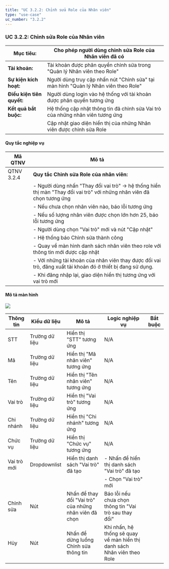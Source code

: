 ```yaml
---
title: "UC 3.2.2: Chỉnh sửa Role của Nhân viên"
type: "use-case"
uc_number: "3.2.2"
---
```


### UC 3.2.2: Chỉnh sửa Role của Nhân viên

| **Mục tiêu:** | Cho phép người dùng chỉnh sửa Role của Nhân viên đã có |
| --- | --- |
| **Tài khoản:** | Tài khoản được phân quyền chỉnh sửa trong "Quản lý Nhân viên theo Role" |
| **Sự kiện kích hoạt:** | Người dùng truy cập nhấn nút "Chỉnh sửa" tại màn hình "Quản lý Nhân viên theo Role" |
| **Điều kiện tiên quyết:** | Người dùng login vào hệ thống với tài khoản được phân quyền tương ứng |
| **Kết quả bắt buộc:** | Hệ thống cập nhật thông tin đã chỉnh sửa Vai trò của những nhân viên tương ứng |
|  | Cập nhật giao diện hiển thị của những Nhân viên được chỉnh sửa Role |

#### Quy tắc nghiệp vụ

| **Mã QTNV** | **Mô tả** |
| --- | --- |
| QTNV 3.2.4 | **Quy tắc Chỉnh sửa Role của nhân viên:** |
|  | - Người dùng nhấn "Thay đổi vai trò" -\> hệ thống hiển thị màn "Thay đổi vai trò" với những nhân viên đã chọn tương ứng |
|  | - Nếu chưa chọn nhân viên nào, báo lỗi tương ứng |
|  | - Nếu số lượng nhân viên được chọn lớn hơn 25, báo lỗi tương ứng |
|  | - Người dùng chọn "Vai trò" mới và nút "Cập nhật" |
|  | - Hệ thống báo Chỉnh sửa thành công |
|  | - Quay về màn hình danh sách nhân viên theo role với thông tin mới được cập nhật |
|  | - Với những tài khoản của nhân viên thay được đổi vai trò, đăng xuất tài khoản đó ở thiết bị đang sử dụng. |
|  | - Khi đăng nhập lại, giao diện hiển thị tương ứng với vai trò mới |

#### Mô tả màn hình

![](media/image26.png)

| **Thông tin** | **Kiểu dữ liệu** | **Mô tả** | **Logic nghiệp vụ** | **Bắt buộc** |
| --- | --- | --- | --- | --- |
| STT | Trường dữ liệu | Hiển thị "STT" tương ứng | N/A |  |
| Mã | Trường dữ liệu | Hiển thị "Mã nhân viên" tương ứng | N/A |  |
| Tên | Trường dữ liệu | Hiển thị "Tên nhân viên" tương ứng | N/A |  |
| Vai trò | Trường dữ liệu | Hiển thị "Vai trò" tương ứng | N/A |  |
| Chi nhánh | Trường dữ liệu | Hiển thị "Chi nhánh" tương ứng | N/A |  |
| Chức vụ | Trường dữ liệu | Hiển thị "Chức vụ" tương ứng | N/A |  |
| Vai trò mới | Dropdownlist | Hiển thị danh sách "Vai trò" đã tạo | \- Nhấn để hiển thị danh sách "Vai trò" đã tạo |  |
|  |  |  | \- Chọn "Vai trò" mới |  |
| Chỉnh sửa | Nút | Nhấn để thay đổi "Vai trò" của những nhân viên đã chọn | Báo lỗi nếu chưa chọn thông tin "Vai trò sau thay đổi" |  |
| Hủy | Nút | Nhấn để dừng luồng Chỉnh sửa thông tin | Khi nhấn, hệ thống sẽ quay về màn hiển thị danh sách Nhân viên theo Role |  |
